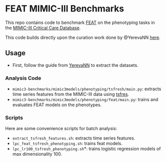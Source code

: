 FEAT MIMIC-III Benchmarks
=========================

This repo contains code to benchmark [FEAT](https://github.com/cavalab/feat) on the phenotyping tasks in the [MIMIC-III Critical Care Database](http://www.nature.com/articles/sdata201635). 

This code builds directly upon the curation work done by @YerevaNN [here](https://github.com/YerevaNN/mimic3-benchmarks).

## Usage

- First, follow the guide from [YerevaNN](https://github.com/YerevaNN/mimic3-benchmarks) to extract the datasets. 


### Analysis Code

- `mimic3-benchmarks/mimic3models/phenotyping/tsfresh/main.py`: extracts time series features from the MIMIC-III data using [tsfres](tsfresh.readthedocs.io/). 
- `mimic3-benchmarks/mimic3models/phenotyping/feat/main.py`: trains and evaluates FEAT models on the phenotypes. 

### Scripts

Here are some convenience scripts for batch analysis: 

- `extract_tsfresh_features.sh`: extracts time series features. 
- `lpc_feat_tsfresh_phenotyping.sh`: trains feat models.
- `lpc_lr100_tsfresh_phenotyping.sh`*: trains logistic regression models of max dimensionality 100. 

